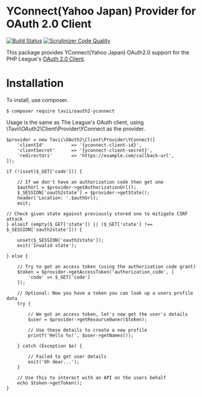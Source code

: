 # YConnect(Yahoo Japan) Provider for OAuth 2.0 Client

[![Build Status](https://travis-ci.org/tavii/oauth2-yconnect.svg?branch=master)](https://travis-ci.org/tavii/oauth2-yconnect)
[![Scrutinizer Code Quality](https://scrutinizer-ci.com/g/tavii/oauth2-yconnect/badges/quality-score.png?b=master)](https://scrutinizer-ci.com/g/tavii/oauth2-yconnect/?branch=master)

This package provides YConnect(Yahoo Japan) OAuth2.0 support for the PHP League's [ OAuth 2.0 Client](https://github.com/thephpleague/oauth2-client).

# Installation

To install, use composer.

```
$ composer require tavii/oauth2-yconnect
```

Usage is the same as The League's OAuth client, using \Tavii\OAuth2\Client\Provider\YConnect as the provider.


```
$provider = new Tavii\OAuth2\Client\Provider\YConnect([
    'clientId'          => '{yconnect-client-id}',
    'clientSecret'      => '{yconnect-client-secret}',
    'redirectUri'       => 'https://example.com/callback-url',
]);

if (!isset($_GET['code'])) {

    // If we don't have an authorization code then get one
    $authUrl = $provider->getAuthorizationUrl();
    $_SESSION['oauth2state'] = $provider->getState();
    header('Location: '.$authUrl);
    exit;

// Check given state against previously stored one to mitigate CSRF attack
} elseif (empty($_GET['state']) || ($_GET['state'] !== $_SESSION['oauth2state'])) {

    unset($_SESSION['oauth2state']);
    exit('Invalid state');

} else {

    // Try to get an access token (using the authorization code grant)
    $token = $provider->getAccessToken('authorization_code', [
        'code' => $_GET['code']
    ]);

    // Optional: Now you have a token you can look up a users profile data
    try {

        // We got an access token, let's now get the user's details
        $user = $provider->getResourceOwner($token);

        // Use these details to create a new profile
        printf('Hello %s!', $user->getNamex());

    } catch (Exception $e) {

        // Failed to get user details
        exit('Oh dear...');
    }

    // Use this to interact with an API on the users behalf
    echo $token->getToken();
}
```

